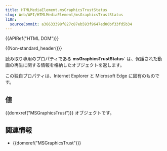 ```yaml
---
title: HTMLMediaElement.msGraphicsTrustStatus
slug: Web/API/HTMLMediaElement/msGraphicsTrustStatus
l10n:
  sourceCommit: a36633398f827c87eb593f9647ed00bf33fd5b34
---
```


{{APIRef("HTML DOM")}}

{{Non-standard_header()}}

読み取り専用のプロパティである **msGraphicsTrustStatus`** は、保護された動画の再生に関する情報を格納したオブジェクトを返します。

この独自プロパティは、Internet Explorer と Microsoft Edge に固有のものです。

## 値

{{domxref("MSGraphicsTrust")}} オブジェクトです。

## 関連情報

- {{domxref("MSGraphicsTrust")}}
